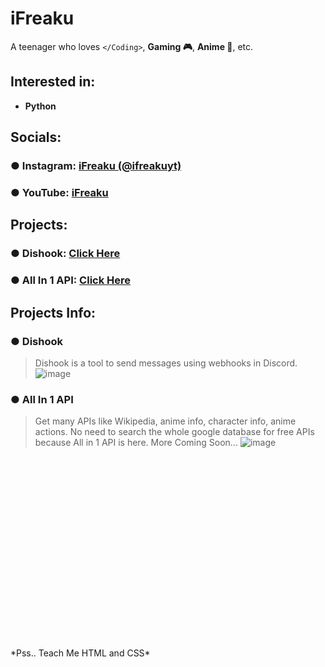 # iFreaku
A teenager who loves `</Coding>`, **Gaming 🎮**, **Anime 🙌**, etc.
## Interested in:
- **Python** 
## Socials:
### ● **Instagram:** [iFreaku (@ifreakuyt)](https://www.instagram.com/ifreakuyt/)<br>
### ● **YouTube:** [iFreaku](https://www.youtube.com/channel/UCcIuJXUhGSWCbFKL3zDme3Q)
## Projects:
### ● **Dishook:** [Click Here](https://dishook.glique.repl.co/)<br>
### ● **All In 1 API:** [Click Here](https://allin1-api.glique.repl.co/)
## Projects Info:
### ● Dishook
> Dishook is a tool to send messages using webhooks in Discord.
![image](https://media.discordapp.net/attachments/937321259254034522/947034669218684978/unknown.png)
### ● All In 1 API
> Get many APIs like Wikipedia, anime info, character info, anime actions. No need to search the whole google database for free APIs because All in 1 API is here. More Coming Soon...
![image](https://media.discordapp.net/attachments/937321259254034522/947036165125570571/unknown.png)
<br>
<br>
<br>
<br>
<br>
<br>
<br>
<br>
<br>
<br>
<br>
<br>
<br>
<br>
<br>
<br>
<br>
<br>
*Pss.. Teach Me HTML and CSS*
